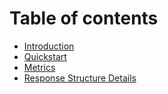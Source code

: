 # Table of contents

* [Introduction](README.md)
* [Quickstart](quickstart.md)
* [Metrics](metrics.md)
* [Response Structure Details](ResponseStructure.md)
